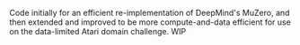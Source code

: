 
Code initially for an efficient re-implementation of DeepMind's MuZero, and then extended and improved to be more compute-and-data efficient for use on the data-limited Atari domain challenge. WIP
